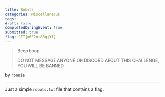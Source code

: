 ```yaml
---
title: Robots
categories: Miscellaneous
tags: 
draft: false
completedDuringEvent: true
submitted: true
flag: CIT{m6F2nr8RgjYI}
---
```

> Beep boop
>
> DO NOT MESSAGE ANYONE ON DISCORD ABOUT THIS CHALLENGE, YOU WILL BE BANNED

by `ronnie`

---

Just a simple `robots.txt` file that contains a flag.

